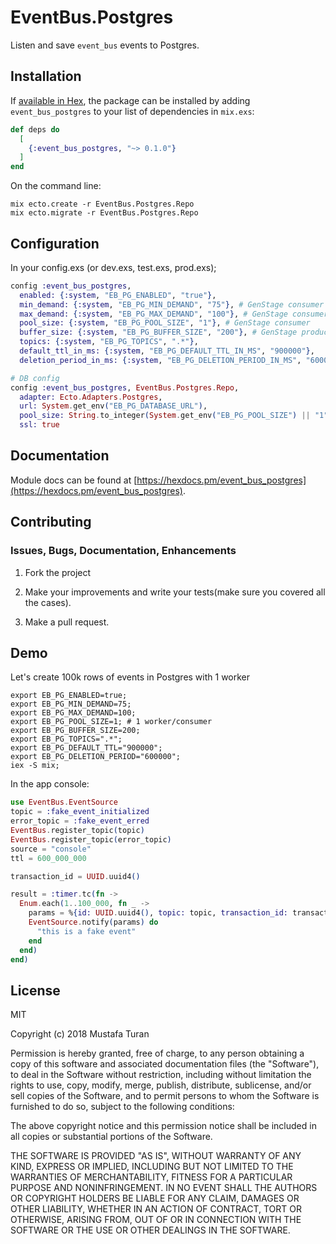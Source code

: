 # EventBus.Postgres

Listen and save `event_bus` events to Postgres.

## Installation

If [available in Hex](https://hex.pm/docs/publish), the package can be installed
by adding `event_bus_postgres` to your list of dependencies in `mix.exs`:

```elixir
def deps do
  [
    {:event_bus_postgres, "~> 0.1.0"}
  ]
end
```

On the command line:

```shell
mix ecto.create -r EventBus.Postgres.Repo
mix ecto.migrate -r EventBus.Postgres.Repo
```

## Configuration

In your config.exs (or dev.exs, test.exs, prod.exs);

```elixir
config :event_bus_postgres,
  enabled: {:system, "EB_PG_ENABLED", "true"},
  min_demand: {:system, "EB_PG_MIN_DEMAND", "75"}, # GenStage consumer
  max_demand: {:system, "EB_PG_MAX_DEMAND", "100"}, # GenStage consumer
  pool_size: {:system, "EB_PG_POOL_SIZE", "1"}, # GenStage consumer
  buffer_size: {:system, "EB_PG_BUFFER_SIZE", "200"}, # GenStage producerr_consumer
  topics: {:system, "EB_PG_TOPICS", ".*"},
  default_ttl_in_ms: {:system, "EB_PG_DEFAULT_TTL_IN_MS", "900000"},
  deletion_period_in_ms: {:system, "EB_PG_DELETION_PERIOD_IN_MS", "600000"}

# DB config
config :event_bus_postgres, EventBus.Postgres.Repo,
  adapter: Ecto.Adapters.Postgres,
  url: System.get_env("EB_PG_DATABASE_URL"),
  pool_size: String.to_integer(System.get_env("EB_PG_POOL_SIZE") || "1"),
  ssl: true

```

## Documentation

Module docs can be found at [https://hexdocs.pm/event_bus_postgres](https://hexdocs.pm/event_bus_postgres).

## Contributing

### Issues, Bugs, Documentation, Enhancements

1. Fork the project

2. Make your improvements and write your tests(make sure you covered all the cases).

3. Make a pull request.

## Demo

Let's create 100k rows of events in Postgres with 1 worker

```shell
export EB_PG_ENABLED=true;
export EB_PG_MIN_DEMAND=75;
export EB_PG_MAX_DEMAND=100;
export EB_PG_POOL_SIZE=1; # 1 worker/consumer
export EB_PG_BUFFER_SIZE=200;
export EB_PG_TOPICS=".*";
export EB_PG_DEFAULT_TTL="900000";
export EB_PG_DELETION_PERIOD="600000";
iex -S mix;
```

In the app console:

```elixir
use EventBus.EventSource
topic = :fake_event_initialized
error_topic = :fake_event_erred
EventBus.register_topic(topic)
EventBus.register_topic(error_topic)
source = "console"
ttl = 600_000_000

transaction_id = UUID.uuid4()

result = :timer.tc(fn ->
  Enum.each(1..100_000, fn _ ->
    params = %{id: UUID.uuid4(), topic: topic, transaction_id: transaction_id, ttl: ttl, source: source, error_topic: error_topic}
    EventSource.notify(params) do
      "this is a fake event"
    end
  end)
end)
```

## License

MIT

Copyright (c) 2018 Mustafa Turan

Permission is hereby granted, free of charge, to any person obtaining a copy of this software and associated documentation files (the "Software"), to deal in the Software without restriction, including without limitation the rights to use, copy, modify, merge, publish, distribute, sublicense, and/or sell copies of the Software, and to permit persons to whom the Software is furnished to do so, subject to the following conditions:

The above copyright notice and this permission notice shall be included in all copies or substantial portions of the Software.

THE SOFTWARE IS PROVIDED "AS IS", WITHOUT WARRANTY OF ANY KIND, EXPRESS OR IMPLIED, INCLUDING BUT NOT LIMITED TO THE WARRANTIES OF MERCHANTABILITY, FITNESS FOR A PARTICULAR PURPOSE AND NONINFRINGEMENT. IN NO EVENT SHALL THE AUTHORS OR COPYRIGHT HOLDERS BE LIABLE FOR ANY CLAIM, DAMAGES OR OTHER LIABILITY, WHETHER IN AN ACTION OF CONTRACT, TORT OR OTHERWISE, ARISING FROM, OUT OF OR IN CONNECTION WITH THE SOFTWARE OR THE USE OR OTHER DEALINGS IN THE SOFTWARE.
